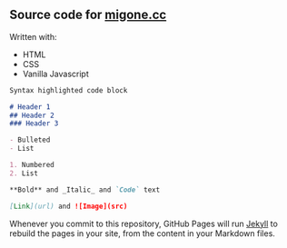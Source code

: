 ## Source code for [migone.cc](https://www.migone.cc) 


Written with:
- HTML
- CSS
- Vanilla Javascript 


```markdown
Syntax highlighted code block

# Header 1
## Header 2
### Header 3

- Bulleted
- List

1. Numbered
2. List

**Bold** and _Italic_ and `Code` text

[Link](url) and ![Image](src)
```

Whenever you commit to this repository, GitHub Pages will run [Jekyll](https://jekyllrb.com/) to rebuild the pages in your site, from the content in your Markdown files.

